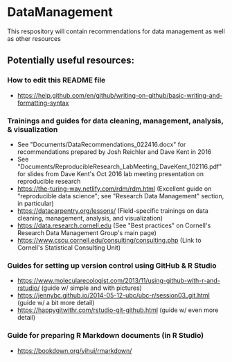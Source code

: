 # DataManagement
This respository will contain recommendations for data management as well as other resources 

## Potentially useful resources:

### How to edit this README file
- https://help.github.com/en/github/writing-on-github/basic-writing-and-formatting-syntax

### Trainings and guides for data cleaning, management, analysis, & visualization
- See "Documents/DataRecommendations_022416.docx" for recommendations prepared by Josh Reichler and Dave Kent in 2016
- See "Documents/ReproducibleResearch_LabMeeting_DaveKent_102116.pdf" for slides from Dave Kent's Oct 2016 lab meeting presentation on reproducible research
- https://the-turing-way.netlify.com/rdm/rdm.html (Excellent guide on "reproducible data science"; see "Research Data Management" section, in particular)
- https://datacarpentry.org/lessons/ (Field-specific trainings on data cleaning, management, analysis, and visualization)
- https://data.research.cornell.edu (See "Best practices" on Cornell's Research Data Management Group's main page) 
- https://www.cscu.cornell.edu/consulting/consulting.php (Link to Cornell's Statistical Consulting Unit)

### Guides for setting up version control using GitHub & R Studio
- https://www.molecularecologist.com/2013/11/using-github-with-r-and-rstudio/ (guide w/ simple and with pictures)
- https://jennybc.github.io/2014-05-12-ubc/ubc-r/session03_git.html (guide w/ a bit more detail)
- https://happygitwithr.com/rstudio-git-github.html (guide w/ even more detail)

### Guide for preparing R Markdown documents (in R Studio)
- https://bookdown.org/yihui/rmarkdown/


